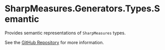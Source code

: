 # SharpMeasures.Generators.Types.Semantic

Provides semantic representations of `SharpMeasures` types.

See the [GitHub Repository](https://github.com/SharpMeasures/sharp-measures-generators) for more information.